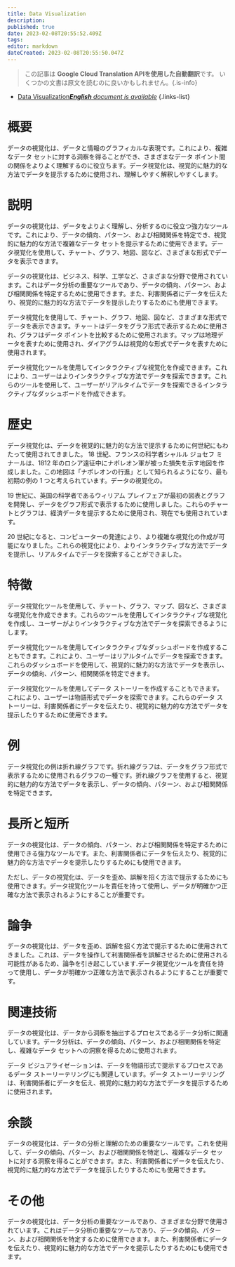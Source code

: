 ```yaml
---
title: Data Visualization
description: 
published: true
date: 2023-02-08T20:55:52.409Z
tags: 
editor: markdown
dateCreated: 2023-02-08T20:55:50.047Z
---
```


> この記事は **Google Cloud Translation APIを使用した自動翻訳**です。
いくつかの文書は原文を読むのに良いかもしれません。{.is-info}



- [Data Visualization***English** document is available*](/en/Knowledge-base/Dictionary/data-visualization)
{.links-list}


# 概要
データの視覚化は、データと情報のグラフィカルな表現です。これにより、複雑なデータ セットに対する洞察を得ることができ、さまざまなデータ ポイント間の関係をよりよく理解するのに役立ちます。データ視覚化は、視覚的に魅力的な方法でデータを提示するために使用され、理解しやすく解釈しやすくします。

# 説明
データの視覚化は、データをよりよく理解し、分析するのに役立つ強力なツールです。これにより、データの傾向、パターン、および相関関係を特定でき、視覚的に魅力的な方法で複雑なデータ セットを提示するために使用できます。データ視覚化を使用して、チャート、グラフ、地図、図など、さまざまな形式でデータを表示できます。

データの視覚化は、ビジネス、科学、工学など、さまざまな分野で使用されています。これはデータ分析の重要なツールであり、データの傾向、パターン、および相関関係を特定するために使用できます。また、利害関係者にデータを伝えたり、視覚的に魅力的な方法でデータを提示したりするためにも使用できます。

データ視覚化を使用して、チャート、グラフ、地図、図など、さまざまな形式でデータを表示できます。チャートはデータをグラフ形式で表示するために使用され、グラフはデータ ポイントを比較するために使用されます。マップは地理データを表すために使用され、ダイアグラムは視覚的な形式でデータを表すために使用されます。

データ視覚化ツールを使用してインタラクティブな視覚化を作成できます。これにより、ユーザーはよりインタラクティブな方法でデータを探索できます。これらのツールを使用して、ユーザーがリアルタイムでデータを探索できるインタラクティブなダッシュボードを作成できます。

# 歴史
データ視覚化は、データを視覚的に魅力的な方法で提示するために何世紀にもわたって使用されてきました。 18 世紀、フランスの科学者シャルル ジョセフ ミナールは、1812 年のロシア遠征中にナポレオン軍が被った損失を示す地図を作成しました。この地図は「ナポレオンの行進」として知られるようになり、最も初期の例の 1 つと考えられています。データの視覚化の。

19 世紀に、英国の科学者であるウィリアム プレイフェアが最初の図表とグラフを開発し、データをグラフ形式で表示するために使用しました。これらのチャートとグラフは、経済データを提示するために使用され、現在でも使用されています。

20 世紀になると、コンピューターの発達により、より複雑な視覚化の作成が可能になりました。これらの視覚化により、よりインタラクティブな方法でデータを提示し、リアルタイムでデータを探索することができました。

# 特徴
データ視覚化ツールを使用して、チャート、グラフ、マップ、図など、さまざまな視覚化を作成できます。これらのツールを使用してインタラクティブな視覚化を作成し、ユーザーがよりインタラクティブな方法でデータを探索できるようにします。

データ視覚化ツールを使用してインタラクティブなダッシュボードを作成することもできます。これにより、ユーザーはリアルタイムでデータを探索できます。これらのダッシュボードを使用して、視覚的に魅力的な方法でデータを表示し、データの傾向、パターン、相関関係を特定できます。

データ視覚化ツールを使用してデータ ストーリーを作成することもできます。これにより、ユーザーは物語形式でデータを探索できます。これらのデータ ストーリーは、利害関係者にデータを伝えたり、視覚的に魅力的な方法でデータを提示したりするために使用できます。

# 例
データ視覚化の例は折れ線グラフです。折れ線グラフは、データをグラフ形式で表示するために使用されるグラフの一種です。折れ線グラフを使用すると、視覚的に魅力的な方法でデータを表示し、データの傾向、パターン、および相関関係を特定できます。

# 長所と短所
データの視覚化は、データの傾向、パターン、および相関関係を特定するために使用できる強力なツールです。また、利害関係者にデータを伝えたり、視覚的に魅力的な方法でデータを提示したりするためにも使用できます。

ただし、データの視覚化は、データを歪め、誤解を招く方法で提示するためにも使用できます。データ視覚化ツールを責任を持って使用し、データが明確かつ正確な方法で表示されるようにすることが重要です。

# 論争
データの視覚化は、データを歪め、誤解を招く方法で提示するために使用されてきました。これは、データを操作して利害関係者を誤解させるために使用される可能性があるため、論争を引き起こしています.データ視覚化ツールを責任を持って使用し、データが明確かつ正確な方法で表示されるようにすることが重要です。

# 関連技術
データの視覚化は、データから洞察を抽出するプロセスであるデータ分析に関連しています。データ分析は、データの傾向、パターン、および相関関係を特定し、複雑なデータ セットへの洞察を得るために使用されます。

データ ビジュアライゼーションは、データを物語形式で提示するプロセスであるデータ ストーリーテリングにも関連しています。データ ストーリーテリングは、利害関係者にデータを伝え、視覚的に魅力的な方法でデータを提示するために使用されます。

# 余談
データの視覚化は、データの分析と理解のための重要なツールです。これを使用して、データの傾向、パターン、および相関関係を特定し、複雑なデータ セットに対する洞察を得ることができます。また、利害関係者にデータを伝えたり、視覚的に魅力的な方法でデータを提示したりするためにも使用できます。

# その他
データの視覚化は、データ分析の重要なツールであり、さまざまな分野で使用されています。これはデータ分析の重要なツールであり、データの傾向、パターン、および相関関係を特定するために使用できます。また、利害関係者にデータを伝えたり、視覚的に魅力的な方法でデータを提示したりするためにも使用できます。